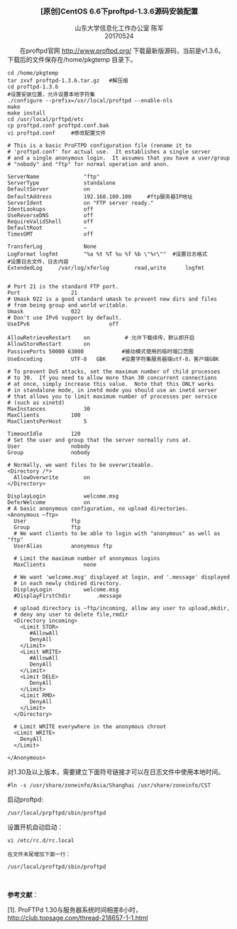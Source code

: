 <center>
<h3>[原创]CentOS 6.6下proftpd-1.3.6源码安装配置</h3>
山东大学信息化工作办公室 陈军<br>
20170524
</center>
	
&emsp;&emsp;在proftpd官网 http://www.proftpd.org/ 下载最新版源码，当前是v1.3.6。
下载后的文件保存在/home/pkgtemp 目录下。

	cd /home/pkgtemp
	tar zxvf proftpd-1.3.6.tar.gz	#解压缩
	cd proftpd-1.3.6
	#设置安装位置，允许设置本地字符集
	./configure --prefix=/usr/local/proftpd --enable-nls 
    make
	make install
	cd /usr/local/prftpd/etc
	cp proftpd.conf proftpd.conf.bak
	vi proftpd.conf		#修改配置文件
	
	# This is a basic ProFTPD configuration file (rename it to 
	# 'proftpd.conf' for actual use.  It establishes a single server
	# and a single anonymous login.  It assumes that you have a user/group
	# "nobody" and "ftp" for normal operation and anon.
	
	ServerName				"ftp"
	ServerType				standalone
	DefaultServer			on
	DefaultAddress			192.168.100.100		#ftp服务器IP地址
	ServerIdent				on "FTP server ready."
	IdentLookups			off
	UseReverseDNS			off 
	RequireValidShell		off
	DefaultRoot				~
	TimesGMT                off
	
	TransferLog             None
	LogFormat logfmt        "%a %t %T %u %f %b \"%r\""	#设置日志格式
	#设置日志文件，日志内容
	ExtendedLog     /var/log/xferlog        read,write      logfmt
	
	
	# Port 21 is the standard FTP port.
	Port				21
	# Umask 022 is a good standard umask to prevent new dirs and files
	# from being group and world writable.
	Umask				022
	# Don't use IPv6 support by default.
	UseIPv6                         off
	
	AllowRetrieveRestart	on           # 允许下载续传，默认即开启
	AllowStoreRestart		on
	PassivePorts 50000 63000			#被动模式使用的临时端口范围
	UseEncoding			UTF-8	GBK		#设置字符集服务器端utf-8，客户端GBK
	
	# To prevent DoS attacks, set the maximum number of child processes
	# to 30.  If you need to allow more than 30 concurrent connections
	# at once, simply increase this value.  Note that this ONLY works
	# in standalone mode, in inetd mode you should use an inetd server
	# that allows you to limit maximum number of processes per service
	# (such as xinetd)
	MaxInstances			30
	MaxClients 			100
	MaxClientsPerHost 		5
	
	TimeoutIdle			120
	# Set the user and group that the server normally runs at.
	User				nobody
	Group				nobody
	
	# Normally, we want files to be overwriteable.
	<Directory /*>
	  AllowOverwrite		on
	</Directory>
	
	DisplayLogin			welcome.msg
	DeferWelcome			on
	# A basic anonymous configuration, no upload directories.
	<Anonymous ~ftp>
	  User				ftp
	  Group				ftp
	  # We want clients to be able to login with "anonymous" as well as "ftp"
	  UserAlias			anonymous ftp
	
	  # Limit the maximum number of anonymous logins
	  MaxClients			none
	
	  # We want 'welcome.msg' displayed at login, and '.message' displayed
	  # in each newly chdired directory.
	  DisplayLogin			welcome.msg
	  #DisplayFirstChdir		.message
	
	  # upload directory is ~ftp/incoming, allow any user to upload,mkdir,
	  # deny any user to delete file,rmdir
	  <Directory incoming>
		<Limit STOR>
		   #AllowAll
		   DenyAll
		</Limit>
		<Limit WRITE>
		   #AllowAll
		   DenyAll
		</Limit>
		<Limit DELE>
		   DenyAll
		</Limit>
		<Limit RMD>
		   DenyAll
		</Limit>
	  </Directory> 	
	
	  # Limit WRITE everywhere in the anonymous chroot
	  <Limit WRITE>
	    DenyAll
	  </Limit>
	
	</Anonymous>
	
	
对1.30及以上版本，需要建立下面符号链接才可以在日志文件中使用本地时间。

	#ln -s /usr/share/zoneinfo/Asia/Shanghai /usr/share/zoneinfo/CST

启动proftpd:

	/usr/local/prpftpd/sbin/proftpd

设置开机自动启动：

	vi /etc/rc.d/rc.local

	在文件末尾增加下面一行：

	/usr/local/proftpd/sbin/proftpd


&nbsp;

**参考文献**：

[1]. ProFTPd 1.30与服务器系统时间相差8小时，http://club.topsage.com/thread-218657-1-1.html

